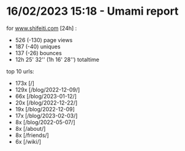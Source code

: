 # 16/02/2023 15:18 - Umami report
for www.shifeiti.com [24h] :

 - 526 (-130) page views
 - 187 (-40) uniques
 - 137 (-26) bounces
 - 12h 25' 32'' (1h 16' 28'') totaltime


top 10 urls:
 - 173x [/]
 - 129x [/blog/2022-12-09/]
 - 66x [/blog/2023-01-12/]
 - 20x [/blog/2022-12-22/]
 - 19x [/blog/2022-12-09]
 - 17x [/blog/2023-02-03/]
 - 8x [/blog/2022-05-07/]
 - 8x [/about/]
 - 8x [/friends/]
 - 6x [/wiki/]


